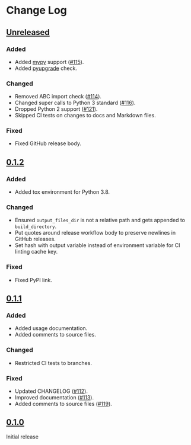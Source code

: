 # Change Log

## [Unreleased]

### Added

- Added [mypy](https://github.com/pre-commit/mirrors-mypy) support ([#115](https://github.com/klane/jekyllnb/issues/115)).
- Added [pyupgrade](https://github.com/asottile/pyupgrade) check.

### Changed

- Removed ABC import check ([#114](https://github.com/klane/jekyllnb/issues/114)).
- Changed super calls to Python 3 standard ([#116](https://github.com/klane/jekyllnb/issues/116)).
- Dropped Python 2 support ([#121](https://github.com/klane/jekyllnb/pull/121)).
- Skipped CI tests on changes to docs and Markdown files.

### Fixed

- Fixed GitHub release body.

## [0.1.2]

### Added

- Added tox environment for Python 3.8.

### Changed

- Ensured `output_files_dir` is not a relative path and gets appended to `build_directory`.
- Put quotes around release workflow body to preserve newlines in GitHub releases.
- Set hash with output variable instead of environment variable for CI linting cache key.

### Fixed

- Fixed PyPI link.

## [0.1.1]

### Added

- Added usage documentation.
- Added comments to source files.

### Changed

- Restricted CI tests to branches.

### Fixed

- Updated CHANGELOG ([#112](https://github.com/klane/jekyllnb/issues/112)).
- Improved documentation ([#113](https://github.com/klane/jekyllnb/issues/113)).
- Added comments to source files ([#119](https://github.com/klane/jekyllnb/issues/119)).

## [0.1.0]

Initial release

[Unreleased]: https://github.com/klane/jekyllnb/compare/v0.1.2...master
[0.1.2]: https://github.com/klane/jekyllnb/releases/tag/v0.1.2
[0.1.1]: https://github.com/klane/jekyllnb/releases/tag/v0.1.1
[0.1.0]: https://github.com/klane/jekyllnb/releases/tag/v0.1.0
